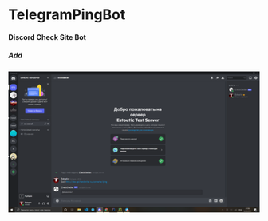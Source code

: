# TelegramPingBot
#### Discord Check Site Bot

##### Add
![alt text](screenshots/CommandAdd.png "")
